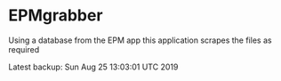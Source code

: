 # EPMgrabber
Using a database from the EPM app this application scrapes the files as required


Latest backup: Sun Aug 25 13:03:01 UTC 2019
